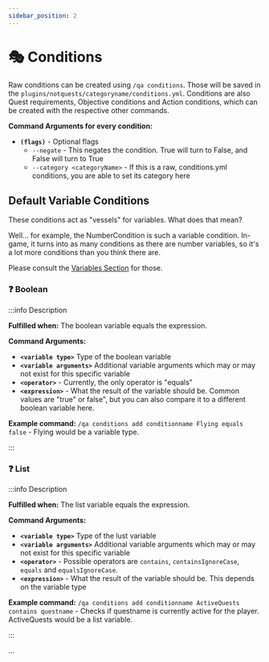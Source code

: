 ```yaml
---
sidebar_position: 2
---
```


# 🎭 Conditions

Raw conditions can be created using `/qa conditions`. Those will be saved in the `plugins/notquests/categoryname/conditions.yml`. Conditions are also Quest requirements, Objective conditions and Action conditions, which can be created with the respective other commands.

**Command Arguments for every condition:**

- **`(flags)`** - Optional flags
  - `--negate` - This negates the condition. True will turn to False, and False will turn to True
  - `--category <categoryName>` - If this is a raw, conditions.yml conditions, you are able to set its category here

## Default Variable Conditions

These conditions act as "vessels" for variables. What does that mean?

Well... for example, the NumberCondition is such a variable condition. In-game, it turns into as many conditions as there are number variables, so it's a lot more conditions than you think there are.

Please consult the [Variables Section](/docs/documentation/types/variables) for those.

### ❓ Boolean

:::info Description

**Fulfilled when:** The boolean variable equals the expression.

**Command Arguments:**

- **`<variable type>`** Type of the boolean variable
- **`<variable arguments>`** Additional variable arguments which may or may not exist for this specific variable
- **`<operator>`** - Currently, the only operator is "equals"
- **`<expression>`** - What the result of the variable should be. Common values are "true" or false", but you can also compare it to a different boolean variable here.

**Example command:** `/qa conditions add conditionname Flying equals false` - Flying would be a variable type.

:::

### ❓ List

:::info Description

**Fulfilled when:** The list variable equals the expression.

**Command Arguments:**

- **`<variable type>`** Type of the lust variable
- **`<variable arguments>`** Additional variable arguments which may or may not exist for this specific variable
- **`<operator>`** - Possible operators are `contains`, `containsIgnoreCase`, `equals` and `equalsIgnoreCase`.
- **`<expression>`** - What the result of the variable should be. This depends on the variable type

**Example command:** `/qa conditions add conditionname ActiveQuests contains questname` - Checks if questname is currently active for the player. ActiveQuests would be a list variable.

:::

...
